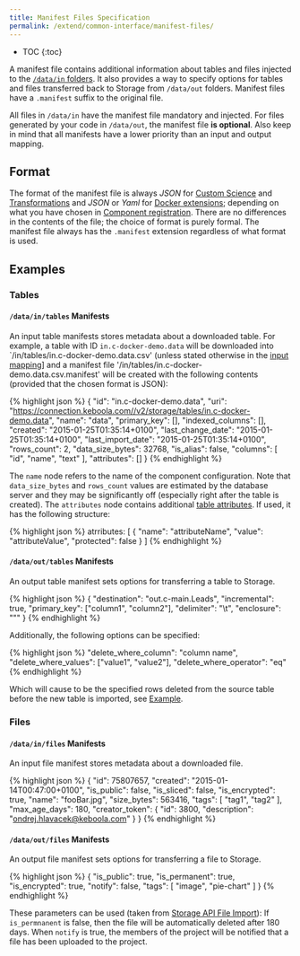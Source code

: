 ```yaml
---
title: Manifest Files Specification
permalink: /extend/common-interface/manifest-files/
---
```


* TOC
{:toc}

A manifest file contains additional information about tables and files injected to the 
[`/data/in` folders](/extend/common-interface/). 
It also provides a way to specify options for tables and files transferred back to Storage from `/data/out`
folders. Manifest files have a `.manifest` suffix to the original file.

All files in `/data/in` have the manifest file mandatory and injected. For files generated by your code 
in `/data/out`, the manifest file **is optional**. Also keep in mind that all manifests have a lower priority
than an input and output mapping.

## Format

The format of the manifest file is always *JSON* for [Custom Science](/extend/custom-science/)
and [Transformations](http://help.keboola.com/manipulation/transformations/) 
and *JSON* or *Yaml* for [Docker extensions](/extend/docker/); depending on what you have 
chosen in [Component registration](/extend/registration/).
There are no differences in the contents of the file; the choice of format is purely formal. The manifest
file always has the `.manifest` extension regardless of what format is used.

## Examples

### Tables

#### `/data/in/tables` Manifests
An input table manifests stores metadata about a downloaded table. For example, a table
with ID `in.c-docker-demo.data` will be downloaded into 
`/in/tables/in.c-docker-demo.data.csv' (unless stated otherwise in the 
[input mapping](/extend/common-interface/config-file/)] and a manifest file
'/in/tables/in.c-docker-demo.data.csv.manifest' will be created with the following 
contents (provided that the chosen format is JSON):

{% highlight json %}
{
    "id": "in.c-docker-demo.data",
    "uri": "https://connection.keboola.com//v2/storage/tables/in.c-docker-demo.data",
    "name": "data",
    "primary_key": [],
    "indexed_columns": [],
    "created": "2015-01-25T01:35:14+0100",
    "last_change_date": "2015-01-25T01:35:14+0100",
    "last_import_date": "2015-01-25T01:35:14+0100",
    "rows_count": 2,
    "data_size_bytes": 32768,
    "is_alias": false,
    "columns": [
        "id",
        "name",
        "text"
    ],
    "attributes": []
}
{% endhighlight %}

The `name` node refers to the name of the component configuration.
Note that `data_size_bytes` and `rows_count` values are estimated by the database server and they may be 
significantly off (especially right after the table is created). The `attributes` node contains
additional [table attributes](http://help.keboola.com/storage/). If used, it has the following structure:

{% highlight json %}
atrributes: [
    {
        "name": "attributeName",
        "value": "attributeValue",
        "protected": false
    }
]
{% endhighlight %}

#### `/data/out/tables` Manifests

An output table manifest sets options for transferring a table to Storage.

{% highlight json %}
{
    "destination": "out.c-main.Leads",
    "incremental": true,
    "primary_key": ["column1", "column2"],
    "delimiter": "\t",
    "enclosure": "\""
}
{% endhighlight %}
    
Additionally, the following options can be specified:

{% highlight json %}
"delete_where_column": "column name",
"delete_where_values": ["value1", "value2"],
"delete_where_operator": "eq"
{% endhighlight %}
    
Which will cause to be the specified rows deleted from the source table before the new 
table is imported, see [Example](/extend/common-interface/config-file/#output-mapping---delete-rows).

### Files

#### `/data/in/files` Manifests

An input file manifest stores metadata about a downloaded file.

{% highlight json %}
{
    "id": 75807657,
    "created": "2015-01-14T00:47:00+0100",
    "is_public": false,
    "is_sliced": false,
    "is_encrypted": true,
    "name": "fooBar.jpg",
    "size_bytes": 563416,
    "tags": [
        "tag1",
        "tag2"
    ],
    "max_age_days": 180,
    "creator_token": {
        "id": 3800,
        "description": "ondrej.hlavacek@keboola.com"
    }
}
{% endhighlight %}

#### `/data/out/files` Manifests

An output file manifest sets options for transferring a file to Storage.

{% highlight json %}
{
    "is_public": true,
    "is_permanent": true,
    "is_encrypted": true,
    "notify": false,
    "tags": [
        "image",
        "pie-chart"
    ]
}
{% endhighlight %}

These parameters can be used (taken from [Storage API File Import](http://docs.keboola.apiary.io/#files)):
If `is_permnanent` is false, then the file will be automatically deleted after 180 days. When `notify` is
true, the members of the project will be notified that a file has been uploaded to the project.

